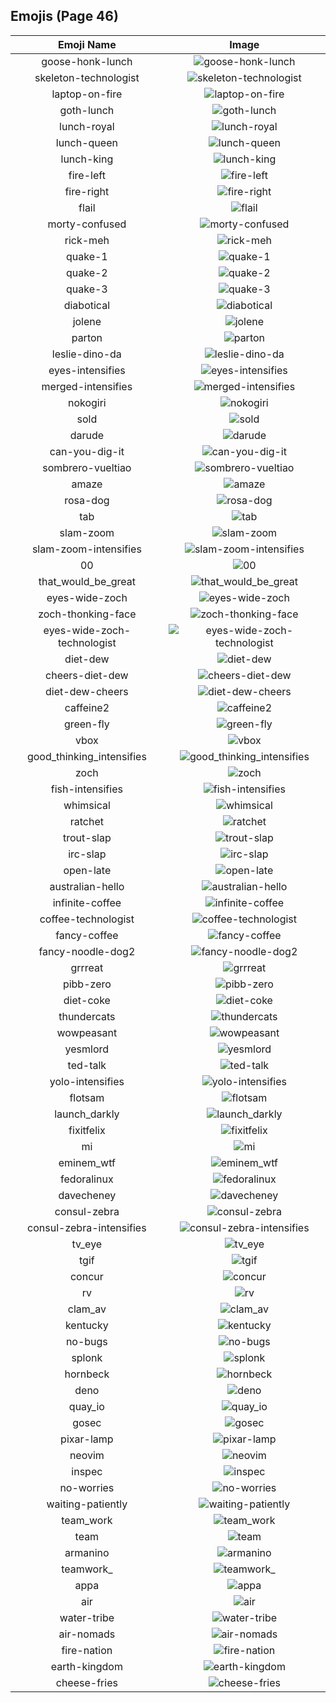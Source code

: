 
  ## Emojis (Page 46)
  |Emoji Name|Image|
  | :-: | :-: |
  |goose-honk-lunch| ![goose-honk-lunch](/output/goose-honk-lunch.png)|
  |skeleton-technologist| ![skeleton-technologist](/output/skeleton-technologist)|
  |laptop-on-fire| ![laptop-on-fire](/output/laptop-on-fire.gif)|
  |goth-lunch| ![goth-lunch](/output/goth-lunch.png)|
  |lunch-royal| ![lunch-royal](/output/lunch-royal.png)|
  |lunch-queen| ![lunch-queen](/output/lunch-queen)|
  |lunch-king| ![lunch-king](/output/lunch-king)|
  |fire-left| ![fire-left](/output/fire-left)|
  |fire-right| ![fire-right](/output/fire-right.png)|
  |flail| ![flail](/output/flail.gif)|
  |morty-confused| ![morty-confused](/output/morty-confused.png)|
  |rick-meh| ![rick-meh](/output/rick-meh.png)|
  |quake-1| ![quake-1](/output/quake-1.png)|
  |quake-2| ![quake-2](/output/quake-2.png)|
  |quake-3| ![quake-3](/output/quake-3.png)|
  |diabotical| ![diabotical](/output/diabotical.png)|
  |jolene| ![jolene](/output/jolene.png)|
  |parton| ![parton](/output/parton.png)|
  |leslie-dino-da| ![leslie-dino-da](/output/leslie-dino-da.png)|
  |eyes-intensifies| ![eyes-intensifies](/output/eyes-intensifies.gif)|
  |merged-intensifies| ![merged-intensifies](/output/merged-intensifies.gif)|
  |nokogiri| ![nokogiri](/output/nokogiri)|
  |sold| ![sold](/output/sold.png)|
  |darude| ![darude](/output/darude.jpg)|
  |can-you-dig-it| ![can-you-dig-it](/output/can-you-dig-it.png)|
  |sombrero-vueltiao| ![sombrero-vueltiao](/output/sombrero-vueltiao.png)|
  |amaze| ![amaze](/output/amaze.gif)|
  |rosa-dog| ![rosa-dog](/output/rosa-dog.png)|
  |tab| ![tab](/output/tab.png)|
  |slam-zoom| ![slam-zoom](/output/slam-zoom.png)|
  |slam-zoom-intensifies| ![slam-zoom-intensifies](/output/slam-zoom-intensifies.gif)|
  |00| ![00](/output/00.png)|
  |that_would_be_great| ![that_would_be_great](/output/that_would_be_great.jpg)|
  |eyes-wide-zoch| ![eyes-wide-zoch](/output/eyes-wide-zoch.png)|
  |zoch-thonking-face| ![zoch-thonking-face](/output/zoch-thonking-face.png)|
  |eyes-wide-zoch-technologist| ![eyes-wide-zoch-technologist](/output/eyes-wide-zoch-technologist.png)|
  |diet-dew| ![diet-dew](/output/diet-dew.png)|
  |cheers-diet-dew| ![cheers-diet-dew](/output/cheers-diet-dew.png)|
  |diet-dew-cheers| ![diet-dew-cheers](/output/diet-dew-cheers)|
  |caffeine2| ![caffeine2](/output/caffeine2.png)|
  |green-fly| ![green-fly](/output/green-fly.png)|
  |vbox| ![vbox](/output/vbox)|
  |good_thinking_intensifies| ![good_thinking_intensifies](/output/good_thinking_intensifies.gif)|
  |zoch| ![zoch](/output/zoch.png)|
  |fish-intensifies| ![fish-intensifies](/output/fish-intensifies.gif)|
  |whimsical| ![whimsical](/output/whimsical.png)|
  |ratchet| ![ratchet](/output/ratchet.gif)|
  |trout-slap| ![trout-slap](/output/trout-slap.gif)|
  |irc-slap| ![irc-slap](/output/irc-slap)|
  |open-late| ![open-late](/output/open-late.jpg)|
  |australian-hello| ![australian-hello](/output/australian-hello.png)|
  |infinite-coffee| ![infinite-coffee](/output/infinite-coffee.gif)|
  |coffee-technologist| ![coffee-technologist](/output/coffee-technologist.png)|
  |fancy-coffee| ![fancy-coffee](/output/fancy-coffee.png)|
  |fancy-noodle-dog2| ![fancy-noodle-dog2](/output/fancy-noodle-dog2.png)|
  |grrreat| ![grrreat](/output/grrreat.jpg)|
  |pibb-zero| ![pibb-zero](/output/pibb-zero.png)|
  |diet-coke| ![diet-coke](/output/diet-coke.png)|
  |thundercats| ![thundercats](/output/thundercats.png)|
  |wowpeasant| ![wowpeasant](/output/wowpeasant.jpg)|
  |yesmlord| ![yesmlord](/output/yesmlord)|
  |ted-talk| ![ted-talk](/output/ted-talk.jpg)|
  |yolo-intensifies| ![yolo-intensifies](/output/yolo-intensifies.gif)|
  |flotsam| ![flotsam](/output/flotsam.jpg)|
  |launch_darkly| ![launch_darkly](/output/launch_darkly.png)|
  |fixitfelix| ![fixitfelix](/output/fixitfelix.png)|
  |mi| ![mi](/output/mi.png)|
  |eminem_wtf| ![eminem_wtf](/output/eminem_wtf.gif)|
  |fedoralinux| ![fedoralinux](/output/fedoralinux.png)|
  |davecheney| ![davecheney](/output/davecheney.jpg)|
  |consul-zebra| ![consul-zebra](/output/consul-zebra.png)|
  |consul-zebra-intensifies| ![consul-zebra-intensifies](/output/consul-zebra-intensifies.gif)|
  |tv_eye| ![tv_eye](/output/tv_eye.png)|
  |tgif| ![tgif](/output/tgif.jpg)|
  |concur| ![concur](/output/concur.png)|
  |rv| ![rv](/output/rv.jpg)|
  |clam_av| ![clam_av](/output/clam_av.png)|
  |kentucky| ![kentucky](/output/kentucky.png)|
  |no-bugs| ![no-bugs](/output/no-bugs.jpg)|
  |splonk| ![splonk](/output/splonk.png)|
  |hornbeck| ![hornbeck](/output/hornbeck.png)|
  |deno| ![deno](/output/deno.png)|
  |quay_io| ![quay_io](/output/quay_io.png)|
  |gosec| ![gosec](/output/gosec.png)|
  |pixar-lamp| ![pixar-lamp](/output/pixar-lamp.gif)|
  |neovim| ![neovim](/output/neovim)|
  |inspec| ![inspec](/output/inspec.jpg)|
  |no-worries| ![no-worries](/output/no-worries.png)|
  |waiting-patiently| ![waiting-patiently](/output/waiting-patiently)|
  |team_work| ![team_work](/output/team_work.gif)|
  |team| ![team](/output/team)|
  |armanino| ![armanino](/output/armanino.png)|
  |teamwork_| ![teamwork_](/output/teamwork_)|
  |appa| ![appa](/output/appa.png)|
  |air| ![air](/output/air.png)|
  |water-tribe| ![water-tribe](/output/water-tribe.png)|
  |air-nomads| ![air-nomads](/output/air-nomads)|
  |fire-nation| ![fire-nation](/output/fire-nation.png)|
  |earth-kingdom| ![earth-kingdom](/output/earth-kingdom.png)|
  |cheese-fries| ![cheese-fries](/output/cheese-fries.png)|
  